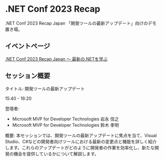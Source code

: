 # .NET Conf 2023 Recap

.NET Conf 2023 Recap Japan 「開発ツールの最新アップデート」向けのデモ置き場。

## イベントページ

[.NET Conf 2023 Recap Japan ～ 最新の.NETを学ぶ](https://mktoevents.com/Microsoft+Event/415522/157-GQE-382)

## セッション概要

タイトル: 開発ツールの最新アップデート

15:40 - 16:20

登壇者:

* Microsoft MVP for Developer Technologies 岩永 信之
* Microsoft MVP for Developer Technologies 鈴木 孝明

概要: 
本セッションでは、開発ツールの最新アップデートに焦点を当て、Visual Studio、C#などの開発者向けツールにおける最新の変更点と機能を詳しく紹介します。これらのアップデートがどのように開発者の作業を効率化し、新たな開発の機会を提供しているかについて解説します。
